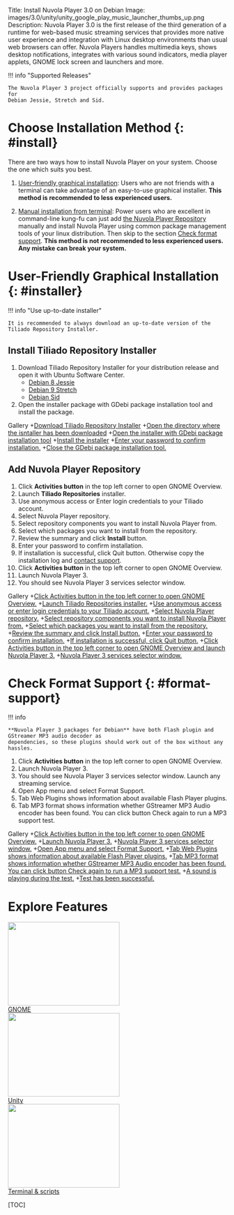 Title: Install Nuvola Player 3.0 on Debian
Image: images/3.0/unity/unity_google_play_music_launcher_thumbs_up.png
Description: Nuvola Player 3.0 is the first release of the third generation of a runtime for
    web-based music streaming services that provides more native user experience and integration with Linux
    desktop environments than usual web browsers can offer. Nuvola Players handles multimedia keys,
    shows desktop notifications, integrates with various sound indicators, media player applets,
    GNOME lock screen and launchers and more.

!!! info "Supported Releases"

    The Nuvola Player 3 project officially supports and provides packages for
    Debian Jessie, Stretch and Sid.

Choose Installation Method {: #install}
==========================

There are two ways how to install Nuvola Player on your system. Choose the one which suits you best.

1.  [User-friendly graphical installation](#installer): Users who are not friends with a terminal
    can take advantage of an easy-to-use graphical installer.
    **This method is recommended to less experienced users.**

2.  [Manual installation from terminal](./manual-installation.html): Power users who are excellent in command-line kung-fu can just add
    [the Nuvola Player Repository](https://tiliado.eu/nuvolaplayer/repository/) manually and install
    Nuvola Player using common package management tools of your linux distribution. Then skip to the
    section [Check format support](#format-support).
    **This method is not recommended to less experienced users. Any mistake can break your system.**


User-Friendly Graphical Installation {: #installer}
====================================

!!! info "Use up-to-date installer"
    
    It is recommended to always download an up-to-date version of the Tiliado Repository Installer.

Install Tiliado Repository Installer 
------------------------------------

 1. Download Tiliado Repository Installer for your
    distribution release and open it with Ubuntu Software Center.
       * [Debian 8 Jessie](https://tiliado.eu/repository-installer/download/jessie/) 
       * [Debian 9 Stretch](https://tiliado.eu/repository-installer/download/stretch/) 
       * [Debian Sid](https://tiliado.eu/repository-installer/download/sid/) 
 2. Open the installer package with GDebi package installation tool and install the package.

 Gallery
+[Download Tiliado Repository Installer](images/3.0/installation/debian/firefox_download_installer.png|256x192)
+[Open the directory where the isntaller has been downloaded](images/3.0/installation/debian/firefox_open_folder.png|256x192)
+[Open the installer with GDebi package installation tool](images/3.0/installation/debian/open_with_gdebi.png|256x192)
+[Install the installer](images/3.0/installation/debian/gdebi_install.png|256x192)
+[Enter your password to confirm installation.](images/3.0/installation/debian/gdebi_install_auth.png|256x192)
+[Close the GDebi package installation tool.](images/3.0/installation/debian/gdebi_close.png|256x192)

Add Nuvola Player Repository
----------------------------

  1. Click **Activities button** in the top left corner to open GNOME Overview.
  2. Launch **Tiliado Repositories** installer.
  3. Use anonymous access or Enter login credentials to your Tiliado account.
  4. Select Nuvola Player repository.
  5. Select repository components you want to install Nuvola Player from.
  6. Select which packages you want to install from the repository.
  7. Review the summary and click **Install** button.
  8. Enter your password to confirm installation.
  9. If installation is successful, click Quit button. Otherwise copy the installation log and
     [contact support](https://github.com/tiliado/tiliado-repositories/issues/new).
 10. Click **Activities button** in the top left corner to open GNOME Overview.
 11. Launch Nuvola Player 3.
 12. You should see Nuvola Player 3 services selector window.

 Gallery
+[Click Activities button in the top left corner to open GNOME Overview.](images/3.0/gnome/debian_open_activities.png|256x192)
+[Launch Tiliado Repositories installer.](images/3.0/installation/debian/activities_tiliado_installer.png|256x192)
+[Use anonymous access or enter login credentials to your Tiliado account.](images/3.0/installation/debian/installer_anonymous.png|256x192)
+[Select Nuvola Player repository.](images/3.0/installation/debian/installer_repositories.png|256x192)
+[Select repository components you want to install Nuvola Player from.](images/3.0/installation/debian/tiliado_installer_components_stable.png|256x192)
+[Select which packages you want to install from the repository.](images/3.0/installation/debian/installer_packages.png|256x192)
+[Review the summary and click Install button.](images/3.0/installation/debian/installer_summary.png|256x192)
+[Enter your password to confirm installation.](images/3.0/installation/debian/installer_install_auth.png|256x192)
+[If installation is successful, click Quit button.](images/3.0/installation/debian/installer_done_quit.png|256x192)
+[Click Activities button in the top left corner to open GNOME Overview and launch Nuvola Player 3.](images/3.0/gnome/debian_activities_nuvola.png|256x192)
+[Nuvola Player 3 services selector window.](images/3.0/gnome/debian_selector_launch_deezer.png|256x192)

Check Format Support {: #format-support}
====================

!!! info
    
    **Nuvola Player 3 packages for Debian** have both Flash plugin and GStreamer MP3 audio decoder as
    dependencies, so these plugins should work out of the box without any hassles.

 1. Click **Activities button** in the top left corner to open GNOME Overview.
 2. Launch Nuvola Player 3.
 3. You should see Nuvola Player 3 services selector window. Launch any streaming service.
 4. Open App menu and select Format Support.
 5. Tab Web Plugins shows information about available Flash Player plugins.
 6. Tab MP3 format shows information whether GStreamer MP3 Audio encoder has been found. You can
    click button Check again to run a MP3 support test.

 Gallery
+[Click Activities button in the top left corner to open GNOME Overview.](images/3.0/gnome/debian_open_activities.png|256x192)
+[Launch Nuvola Player 3.](images/3.0/gnome/debian_activities_nuvola.png|256x192)
+[Nuvola Player 3 services selector window.](images/3.0/gnome/debian_selector_launch_deezer.png|256x192)
+[Open App menu and select Format Support.](images/3.0/installation/debian/nuvola_appmenu_format_support.png|256x192)
+[Tab Web Plugins shows information about available Flash Player plugins.](images/3.0/installation/debian/format_support_flash.png|256x192)
+[Tab MP3 format shows information whether GStreamer MP3 Audio encoder has been found. You can click button Check again to run a MP3 support test.](images/3.0/installation/debian/format_support_mp3_ok.png|256x192) 
+[A sound is playing during the test.](images/3.0/installation/debian/format_support_mp3_check.png|256x192)
+[Test has been successful.](images/3.0/installation/debian/format_support_mp3_check_success.png|256x192)


Explore Features
================

<div class="row">
  <div class="col-sm-12 col-md-8">
    <div class="thumbnail">
      <a href="./explore.html#explore-gnome"><img src=":images/3.0/gnome/gnome_add_to_favorites[256x192].png" width="256" height="192" /></a>
      <div class="caption">
        <a class="btn btn-primary btn-block" role="button" href="./explore.html#explore-gnome">GNOME</a>
      </div>
    </div>
  </div>
  <div class="col-sm-12 col-md-8">
    <div class="thumbnail">
      <a href="./explore.html#explore-unity"><img src=":images/3.0/unity/unity_google_play_music_launcher_thumbs_up[256x192].png" width="256" height="192" /></a>
      <div class="caption">
        <a class="btn btn-primary btn-block" role="button" href="./explore.html#explore-unity">Unity</a>
      </div>
    </div>
  </div>
  <div class="col-sm-12 col-md-8">
    <div class="thumbnail">
      <a href="./explore.html#explore-terminal"><img src=":images/3.0/unity/unity_nuvolactl_multiple_apps[256x192].png" width="256" height="192" /></a>
      <div class="caption">
        <a class="btn btn-primary btn-block" role="button" href="./explore.html#explore-terminal">Terminal & scripts</a>
      </div>
    </div>
  </div>
</div>

[TOC]
